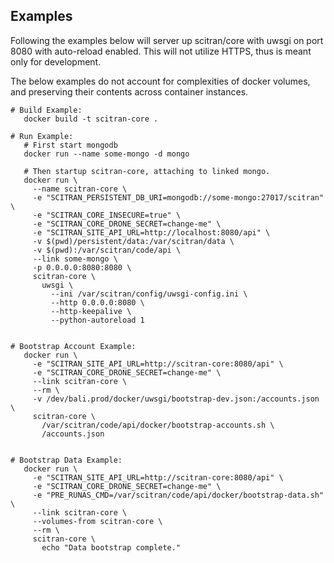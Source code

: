 

## Examples
Following the examples below will server up scitran/core with uwsgi on port 8080
with auto-reload enabled. This will not utilize HTTPS, thus is meant only for
development.

The below examples do not account for complexities of docker volumes, and
preserving their contents across container instances.


```
# Build Example:
   docker build -t scitran-core .

# Run Example:
   # First start mongodb
   docker run --name some-mongo -d mongo

   # Then startup scitran-core, attaching to linked mongo.
   docker run \
     --name scitran-core \
     -e "SCITRAN_PERSISTENT_DB_URI=mongodb://some-mongo:27017/scitran" \
     -e "SCITRAN_CORE_INSECURE=true" \
     -e "SCITRAN_CORE_DRONE_SECRET=change-me" \
     -e "SCITRAN_SITE_API_URL=http://localhost:8080/api" \
     -v $(pwd)/persistent/data:/var/scitran/data \
     -v $(pwd):/var/scitran/code/api \
     --link some-mongo \
     -p 0.0.0.0:8080:8080 \
     scitran-core \
       uwsgi \
         --ini /var/scitran/config/uwsgi-config.ini \
         --http 0.0.0.0:8080 \
         --http-keepalive \
         --python-autoreload 1


# Bootstrap Account Example:
   docker run \
     -e "SCITRAN_SITE_API_URL=http://scitran-core:8080/api" \
     -e "SCITRAN_CORE_DRONE_SECRET=change-me" \
     --link scitran-core \
     --rm \
     -v /dev/bali.prod/docker/uwsgi/bootstrap-dev.json:/accounts.json \
     scitran-core \
       /var/scitran/code/api/docker/bootstrap-accounts.sh \
       /accounts.json


# Bootstrap Data Example:
   docker run \
     -e "SCITRAN_SITE_API_URL=http://scitran-core:8080/api" \
     -e "SCITRAN_CORE_DRONE_SECRET=change-me" \
     -e "PRE_RUNAS_CMD=/var/scitran/code/api/docker/bootstrap-data.sh" \
     --link scitran-core \
     --volumes-from scitran-core \
     --rm \
     scitran-core \
       echo "Data bootstrap complete."
```

